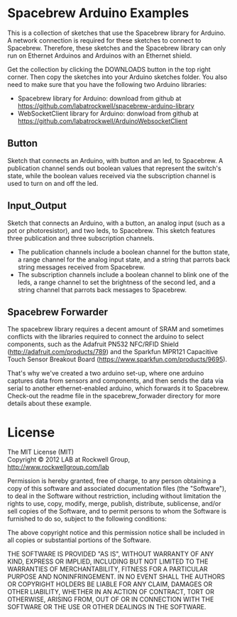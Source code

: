 Spacebrew Arduino Examples  
==========================  
  
This is a collection of sketches that use the Spacebrew library for Arduino. A network connection is required for these sketches to connect to Spacebrew. Therefore, these sketches and the Spacebrew library can only run on Ethernet Arduinos and Arduinos with an Ethernet shield.   
  
Get the collection by clicking the DOWNLOADS button in the top right corner. Then copy the sketches into your Arduino sketches folder. You also need to make sure that you have the following two Arduino libraries:  
* Spacebrew library for Arduino: download from github at https://github.com/labatrockwell/spacebrew-arduino-library  
* WebSocketClient library for Arduino: donwload from github at https://github.com/labatrockwell/ArduinoWebsocketClient  
   
Button  
------  
Sketch that connects an Arduino, with button and an led, to Spacebrew. A publication channel sends out boolean values that represent the switch's state, while the boolean values received via the subscription channel is used to turn on and off the led.  
  
Input_Output  
------------  
Sketch that connects an Arduino, with a button, an analog input (such as a pot or photoresistor), and two leds, to Spacebrew. This sketch features three publication and three subscription channels.  
* The publication channels include a boolean channel for the button state, a range channel for the analog input state, and a string that parrots back string messages received from Spacebrew.  
* The subscription channels include a boolean channel to blink one of the leds, a range channel to set the brightness of the second led, and a string channel that parrots back messages to Spacebrew.  
  
Spacebrew Forwarder  
-------------------  
The spacebrew library requires a decent amount of SRAM and sometimes conflicts with the libraries required to connect the arduino to select components, such as the Adafruit PN532 NFC/RFID Shield (http://adafruit.com/products/789) and the Sparkfun MPR121 Capacitive Touch Sensor Breakout Board (https://www.sparkfun.com/products/9695).  
  
That's why we've created a two arduino set-up, where one arduino captures data from sensors and components, and then sends the data via serial to another ethernet-enabled arduino, which forwards it to Spacebrew.  Check-out the readme file in the spacebrew_forwader directory for more details about these example.  
  
License  
=======  
  
The MIT License (MIT)  
Copyright © 2012 LAB at Rockwell Group, http://www.rockwellgroup.com/lab  
  
Permission is hereby granted, free of charge, to any person obtaining a copy of this software and associated documentation files (the "Software"), to deal in the Software without restriction, including without limitation the rights to use, copy, modify, merge, publish, distribute, sublicense, and/or sell copies of the Software, and to permit persons to whom the Software is furnished to do so, subject to the following conditions:  
  
The above copyright notice and this permission notice shall be included in all copies or substantial portions of the Software.  
  
THE SOFTWARE IS PROVIDED "AS IS", WITHOUT WARRANTY OF ANY KIND, EXPRESS OR IMPLIED, INCLUDING BUT NOT LIMITED TO THE WARRANTIES OF MERCHANTABILITY, FITNESS FOR A PARTICULAR PURPOSE AND NONINFRINGEMENT. IN NO EVENT SHALL THE AUTHORS OR COPYRIGHT HOLDERS BE LIABLE FOR ANY CLAIM, DAMAGES OR OTHER LIABILITY, WHETHER IN AN ACTION OF CONTRACT, TORT OR OTHERWISE, ARISING FROM, OUT OF OR IN CONNECTION WITH THE SOFTWARE OR THE USE OR OTHER DEALINGS IN THE SOFTWARE.  